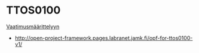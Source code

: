 # TTOS0100


[Vaatimusmäärittelyyn](/dokumentaatio/02-vaatimusmaarittely/vaatimusmaarittely.md)

* http://open-project-framework.pages.labranet.jamk.fi/opf-for-ttos0100-v1/

